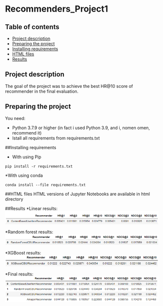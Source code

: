 # Recommenders_Project1
## Table of contents
* [Project description](#project-description)
* [Preparing the project](#Preparing-the-project)
* [Installing requirements](#Installing-requirements)
* [HTML files](#HTML-files)
* [Results](#Results)

## Project description
The goal of the project was to achieve the best HR@10 score of recommender in the final evaluation.




## Preparing the project
You need:
* Python 3.7.9 or higher (in fact i used Python 3.9, and i, nomen omen, recommend it)
* Istall all requirements from requirements.txt




##Installing requirements
* With using Pip
```
pip install -r requirements.txt
```

*With using conda
```
conda install --file requirements.txt
```




##HTML files
HTML versions of Jupyter Notebooks are available in html directory




##Results
*Linear results:
<kbd><img src="./readme/linear.png" alt="Linear results"></kbd>

*Random forest results:
<kbd><img src="./readme/randomforest.png" alt="Random forest results"></kbd>

*XGBoost results:
<kbd><img src="./readme/xgboost.png" alt="XGBoost results"></kbd>

*Final results:
<kbd><img src="./readme/results.png" alt="Final results"></kbd>
